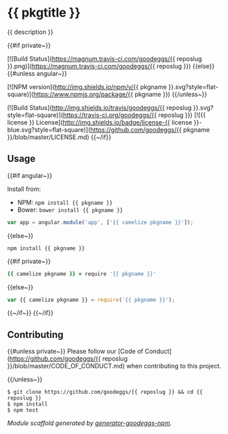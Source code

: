 # {{ pkgtitle }}

{{ description }}

{{#if private~}}

[![Build Status](https://magnum.travis-ci.com/goodeggs/{{ reposlug }}.png)](https://magnum.travis-ci.com/goodeggs/{{ reposlug }})
{{else}}{{#unless angular~}}

[![NPM version](http://img.shields.io/npm/v/{{ pkgname }}.svg?style=flat-square)](https://www.npmjs.org/package/{{ pkgname }})
{{/unless~}}

[![Build Status](http://img.shields.io/travis/goodeggs/{{ reposlug }}.svg?style=flat-square)](https://travis-ci.org/goodeggs/{{ reposlug }})
[![{{ license }} License](http://img.shields.io/badge/license-{{ license }}-blue.svg?style=flat-square)](https://github.com/goodeggs/{{ pkgname }}/blob/master/LICENSE.md)
{{~/if}}

## Usage

{{#if angular~}}

Install from:

- NPM: `npm install {{ pkgname }}`
- Bower: `bower install {{ pkgname }}`

```js
var app = angular.module('app', ['{{ camelize pkgname }}']);
```
{{else~}}
```
npm install {{ pkgname }}
```

{{#if private~}}
```coffee
{{ camelize pkgname }} = require '{{ pkgname }}'
```
{{else~}}
```js
var {{ camelize pkgname }} = require('{{ pkgname }}');
```
{{~/if~}}
{{~/if}}

## Contributing

{{#unless private~}}
Please follow our [Code of Conduct](https://github.com/goodeggs/{{ reposlug }}/blob/master/CODE_OF_CONDUCT.md)
when contributing to this project.

{{/unless~}}
```
$ git clone https://github.com/goodeggs/{{ reposlug }} && cd {{ reposlug }}
$ npm install
$ npm test
```

_Module scaffold generated by [generator-goodeggs-npm](https://github.com/goodeggs/generator-goodeggs-npm)._
